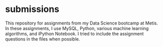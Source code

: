 submissions
===========

This repository for assignments from my Data Science bootcamp at Metis. In these assignments, I use MySQL, Python, various machine learning algorithms, and iPython Notebook. I tried to include the assignment questions in the files when possible.
